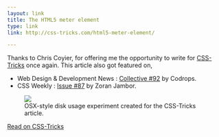 ```yaml
---
layout: link
title: The HTML5 meter element
type: link
link: http://css-tricks.com/html5-meter-element/

---
```


Thanks to Chris Coyier, for offering me the opportunity to write for [CSS-Tricks](http://css-tricks.com/) once again. This article also got featured on,

- Web Design & Development News : [Collective #92](http://tympanus.net/codrops/collective/collective-92/) by Codrops.
- CSS Weekly : [Issue #87](css-weekly.com/issue-87/) by Zoran Jambor.

<figure>
    <img src="http://res.cloudinary.com/dw9fem4ki/image/upload/v1391875666/OSX_Style_Disk_Usage_qevows.png">
    <figcaption>OSX-style disk usage experiment created for the CSS-Tricks article.</figcaption>
</figure>

[Read on CSS-Tricks](css-tricks.com/html5-meter-element/)
